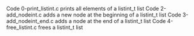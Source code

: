 Code 0-print_listint.c prints all elements of a listint_t list
Code 2-add_nodeint.c adds a new node at the beginning of a listint_t list
Code 3-add_nodeint_end.c adds a node at the end of a listint_t list
Code 4-free_listint.c frees a listint_t list
